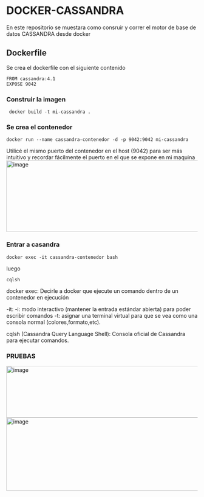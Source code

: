 # DOCKER-CASSANDRA

En este repositorio se muestara como consruir y correr el motor de base de datos CASSANDRA desde docker

## Dockerfile
Se crea el dockerfile con el siguiente contenido

```
FROM cassandra:4.1
EXPOSE 9042
```

### Construir la imagen

```
 docker build -t mi-cassandra .
```

### Se crea el contenedor
```
docker run --name cassandra-contenedor -d -p 9042:9042 mi-cassandra
```
Utilicé el mismo puerto del contenedor en el host (9042) para ser más intuitivo y recordar fácilmente el puerto en el que se expone en mi maquina
<img width="1193" height="188" alt="image" src="https://github.com/user-attachments/assets/5381bcb2-f633-4ca4-89a1-38fefb0e9821" />

### Entrar a casandra
```
docker exec -it cassandra-contenedor bash
```
luego
```
cqlsh
```
docker exec: Decirle a docker que ejecute un comando dentro de un contenedor en ejecución

-it:
-i: modo interactivo (mantener la entrada estándar abierta) para poder escribir comandos
-t: asignar una terminal virtual para que se vea como una consola normal (colores,formato,etc).

cqlsh (Cassandra Query Language Shell): Consola oficial de Cassandra para ejecutar comandos.

### PRUEBAS
<img width="713" height="136" alt="image" src="https://github.com/user-attachments/assets/e6d221e7-c2c9-460e-a800-254af6dc8c03" />
<img width="1109" height="193" alt="image" src="https://github.com/user-attachments/assets/69f82125-955e-4dea-a7e5-d3013166ee9b" />


